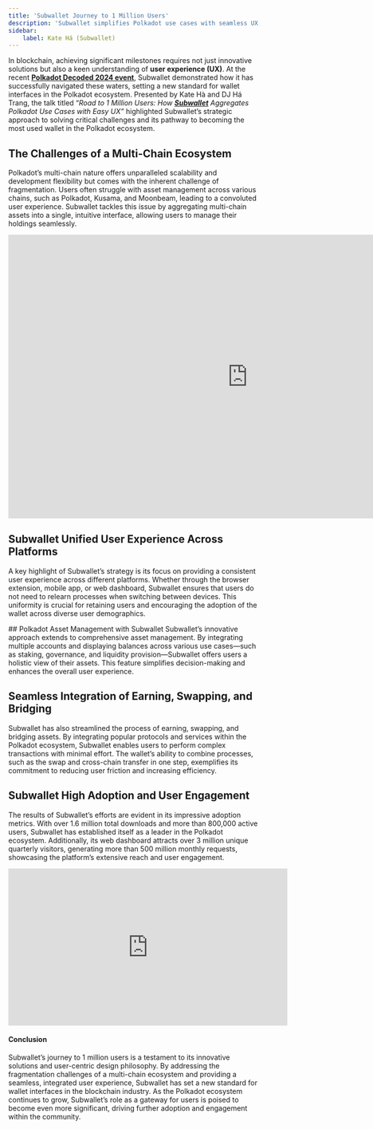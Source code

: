```yaml
---
title: 'Subwallet Journey to 1 Million Users'
description: 'Subwallet simplifies Polkadot use cases with seamless UX, aggregating multi-chain assets for over 1.6 million users.'
sidebar:
    label: Kate Há (Subwallet)
---
```

In blockchain, achieving significant milestones requires not just innovative solutions but also a keen understanding of **user experience (UX)**. At the recent [**Polkadot Decoded 2024 event**](https://dablock.com/web3-events/polkadot-decoded/), Subwallet demonstrated how it has successfully navigated these waters, setting a new standard for wallet interfaces in the Polkadot ecosystem. Presented by Kate Hà and DJ Há Trang, the talk titled “*Road to 1 Million Users: How [**Subwallet**](https://dablock.com/dapps/subwallet/) Aggregates Polkadot Use Cases with Easy UX”* highlighted Subwallet’s strategic approach to solving critical challenges and its pathway to becoming the most used wallet in the Polkadot ecosystem.

## The Challenges of a Multi-Chain Ecosystem
Polkadot’s multi-chain nature offers unparalleled scalability and development flexibility but comes with the inherent challenge of fragmentation. Users often struggle with asset management across various chains, such as Polkadot, Kusama, and Moonbeam, leading to a convoluted user experience. Subwallet tackles this issue by aggregating multi-chain assets into a single, intuitive interface, allowing users to manage their holdings seamlessly.

<iframe allowfullscreen="allowfullscreen" frameborder="0" height="569" src="https://docs.google.com/presentation/d/e/2PACX-1vT961tneIxnblCgGMgxzwrpjqFvOr5BWW5jC-ijr4gJMIGM9ais96G1rIszdL_Je-Cz3QmsZ1GkYKMv/embed?start=false&loop=false&delayms=60000" width="960"></iframe>

## Subwallet Unified User Experience Across Platforms
A key highlight of Subwallet’s strategy is its focus on providing a consistent user experience across different platforms. Whether through the browser extension, mobile app, or web dashboard, Subwallet ensures that users do not need to relearn processes when switching between devices. This uniformity is crucial for retaining users and encouraging the adoption of the wallet across diverse user demographics.

## Polkadot Asset Management with Subwallet
Subwallet’s innovative approach extends to comprehensive asset management. By integrating multiple accounts and displaying balances across various use cases—such as staking, governance, and liquidity provision—Subwallet offers users a holistic view of their assets. This feature simplifies decision-making and enhances the overall user experience.

## Seamless Integration of Earning, Swapping, and Bridging
Subwallet has also streamlined the process of earning, swapping, and bridging assets. By integrating popular protocols and services within the Polkadot ecosystem, Subwallet enables users to perform complex transactions with minimal effort. The wallet’s ability to combine processes, such as the swap and cross-chain transfer in one step, exemplifies its commitment to reducing user friction and increasing efficiency.

## Subwallet High Adoption and User Engagement
The results of Subwallet’s efforts are evident in its impressive adoption metrics. With over 1.6 million total downloads and more than 800,000 active users, Subwallet has established itself as a leader in the Polkadot ecosystem. Additionally, its web dashboard attracts over 3 million unique quarterly visitors, generating more than 500 million monthly requests, showcasing the platform’s extensive reach and user engagement.

<iframe allowfullscreen="allowfullscreen" frameborder="0" height="315" src="https://www.youtube.com/embed/u4NRQ-7mGgY?si=Qq9Sb_kwOkaOH1Af" title="YouTube video player" width="560"></iframe>

#### Conclusion
Subwallet’s journey to 1 million users is a testament to its innovative solutions and user-centric design philosophy. By addressing the fragmentation challenges of a multi-chain ecosystem and providing a seamless, integrated user experience, Subwallet has set a new standard for wallet interfaces in the blockchain industry. As the Polkadot ecosystem continues to grow, Subwallet’s role as a gateway for users is poised to become even more significant, driving further adoption and engagement within the community.